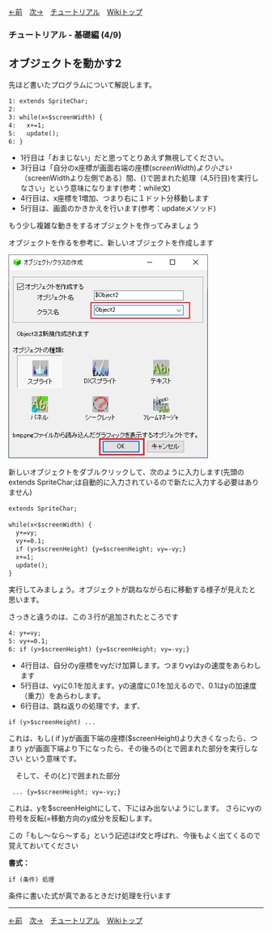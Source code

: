 

[←前](./tr-basic03.md)&emsp;[次→](./tr-basic05.md)&emsp;[チュートリアル](./tutorial.md)&emsp;[Wikiトップ](./)

<title>チュートリアル - 基礎編 (4/9) - オブジェクトを動かす2</title>

### チュートリアル - 基礎編 (4/9)
## オブジェクトを動かす2

先ほど書いたプログラムについて解説します。

```
1: extends SpriteChar;
2: 
3: while(x<$screenWidth) {
4:   x+=1;
5:   update();
6: }
```

- 1行目は「おまじない」だと思ってとりあえず無視してください。
- 3行目は「自分のx座標が画面右端の座標($screenWidth)より小さい（$screenWidthより左側である）間、{}で囲まれた処理（4,5行目)を実行しなさい」という意味になります(参考：while文)
- 4行目は、x座標を1増加、つまり右に１ドット分移動します
- 5行目は、画面のかきかえを行います(参考：updateメソッド)

もう少し複雑な動きをするオブジェクトを作ってみましょう

オブジェクトを作るを参考に、新しいオブジェクトを作成します

![class2.png](./img/class2.png)

新しいオブジェクトをダブルクリックして、次のように入力します(先頭のextends SpriteChar;は自動的に入力されているので新たに入力する必要はありません)

```
extends SpriteChar;

while(x<$screenWidth) {
  y+=vy;
  vy+=0.1;
  if (y>$screenHeight) {y=$screenHeight; vy=-vy;}
  x+=1;
  update();
}
```
実行してみましょう。オブジェクトが跳ねながら右に移動する様子が見えたと 思います。

さっきと違うのは、この３行が追加されたところです

```
4: y+=vy;
5: vy+=0.1;
6: if (y>$screenHeight) {y=$screenHeight; vy=-vy;}
```
- 4行目は、自分のy座標をvyだけ加算します。つまりvyはyの速度をあらわします
- 5行目は、vyに0.1を加えます。yの速度に0.1を加えるので、0.1はyの加速度（重力）をあらわします。
- 6行目は、跳ね返りの処理です。まず、

```
if (y>$screenHeight) ...
```

これは、もし( if )yが画面下端の座標($screenHeight)より大きくなったら、つまり yが画面下端より下になったら、その後ろの{とで囲まれた部分を実行しなさい という意味です。

　そして、その{と}で囲まれた部分
```
 ... {y=$screenHeight; vy=-vy;}
```
これは、yを$screenHeightにして、下にはみ出ないようにします。 さらにvyの符号を反転(=移動方向のy成分を反転)します。

この「もし～なら～する」という記述はif文と呼ばれ、今後もよく出てくるので覚えておいてください

**書式：**
```
if (条件) 処理
```
条件に書いた式が真であるときだけ処理を行います

***

[←前](./tr-basic03.md)&emsp;[次→](./tr-basic05.md)&emsp;[チュートリアル](./tutorial.md)&emsp;[Wikiトップ](./)
